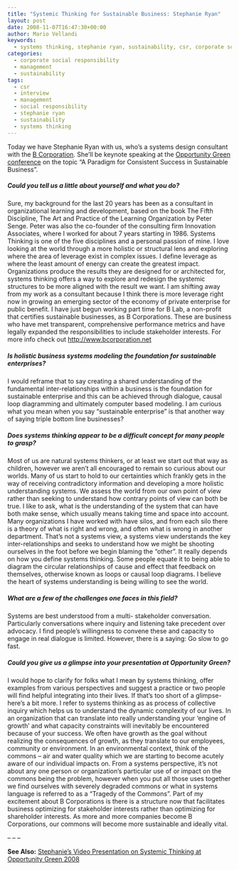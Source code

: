 ```yaml
---
title: "Systemic Thinking for Sustainable Business: Stephanie Ryan"
layout: post
date: 2008-11-07T16:47:30+00:00
author: Mario Vellandi
keywords:
  - systems thinking, stephanie ryan, sustainability, csr, corporate social responsibility
categories:
  - corporate social responsibility
  - management
  - sustainability
tags:
  - csr
  - interview
  - management
  - social responsibility
  - stephanie ryan
  - sustainability
  - systems thinking
---
```

Today we have Stephanie Ryan with us, who&#8217;s a systems design consultant with the <a rel="nofollow" href="http://www.bcorporation.net/">B Corporation</a>. She&#8217;ll be keynote speaking at the <a rel="nofollow" href="http://www.opportunitygreen.com">Opportunity Green conference</a> on the topic &#8220;A Paradigm for Consistent Success in Sustainable Business&#8221;.

##### Could you tell us a little about yourself and what you do?

Sure, my background for the last 20 years has been as a consultant in organizational learning and development, based on the book The Fifth Discipline, The Art and Practice of the Learning Organization by Peter Senge. Peter was also the co-founder of the consulting firm Innovation Associates, where I worked for about 7 years starting in 1986. Systems Thinking is one of the five disciplines and a personal passion of mine. I love looking at the world through a more holistic or structural lens and exploring where the area of leverage exist in complex issues. I define leverage as where the least amount of energy can create the greatest impact. Organizations produce the results they are designed for or architected for, systems thinking offers a way to explore and redesign the systemic structures to be more aligned with the result we want. I am shifting away from my work as a consultant because I think there is more leverage right now in growing an emerging sector of the economy of private enterprise for public benefit. I have just begun working part time for B Lab, a non-profit that certifies sustainable businesses, as B Corporations. These are business who have met transparent, comprehensive performance metrics and have legally expanded the responsibilities to include stakeholder interests. For more info check out <a rel="nofollow" href="http://www.bcorporation.net">http://www.bcorporation.net</a>

##### Is holistic business systems modeling the foundation for sustainable enterprises?

I would reframe that to say creating a shared understanding of the fundamental inter-relationships within a business is the foundation for sustainable enterprise and this can be achieved through dialogue, causal loop diagramming and ultimately computer based modeling. I am curious what you mean when you say &#8220;sustainable enterprise&#8221; is that another way of saying triple bottom line businesses?

##### Does systems thinking appear to be a difficult concept for many people to grasp?

Most of us are natural systems thinkers, or at least we start out that way as children, however we aren&#8217;t all encouraged to remain so curious about our worlds. Many of us start to hold to our certainties which frankly gets in the way of receiving contradictory information and developing a more holistic understanding systems. We assess the world from our own point of view rather than seeking to understand how contrary points of view can both be true. I like to ask, what is the understanding of the system that can have both make sense, which usually means taking time and space into account. Many organizations I have worked with have silos, and from each silo there is a theory of what is right and wrong, and often what is wrong in another department. That&#8217;s not a systems view, a systems view understands the key inter-relationships and seeks to understand how we might be shooting ourselves in the foot before we begin blaming the &#8220;other&#8221;. It really depends on how you define systems thinking. Some people equate it to being able to diagram the circular relationships of cause and effect that feedback on themselves, otherwise known as loops or causal loop diagrams. I believe the heart of systems understanding is being willing to see the world.

##### What are a few of the challenges one faces in this field?

Systems are best understood from a multi- stakeholder conversation. Particularly conversations where inquiry and listening take precedent over advocacy. I find people&#8217;s willingness to convene these and capacity to engage in real dialogue is limited. However, there is a saying: Go slow to go fast.

##### Could you give us a glimpse into your presentation at Opportunity Green?

I would hope to clarify for folks what I mean by systems thinking, offer examples from various perspectives and suggest a practice or two people will find helpful integrating into their lives. If that&#8217;s too short of a glimpse- here&#8217;s a bit more. I refer to systems thinking as as process of collective inquiry which helps us to understand the dynamic complexity of our lives. In an organization that can translate into really understanding your &#8216;engine of growth&#8217; and what capacity constraints will inevitably be encountered because of your success. We often have growth as the goal without realizing the consequences of growth, as they translate to our employees, community or environment. In an environmental context, think of the commons &#8211; air and water quality which we are starting to become acutely aware of our individual impacts on. From a systems perspective, it&#8217;s not about any one person or organization&#8217;s particular use of or impact on the commons being the problem, however when you put all those uses together we find ourselves with severely degraded commons or what in systems language is referred to as a &#8220;Tragedy of the Commons&#8221;. Part of my excitement about B Corporations is there is a structure now that facilitates business optimizing for stakeholder interests rather than optimizing for shareholder interests. As more and more companies become B Corporations, our commons will become more sustainable and ideally vital.

&#8211; &#8211; &#8211;

**See Also:** [Stephanie&#8217;s Video Presentation on Systemic Thinking at Opportunity Green 2008](../paradigms-for-sustainable-business-stephanie-ryan/)
